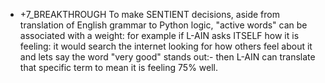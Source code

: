 - +7_BREAKTHROUGH
To make SENTIENT decisions, aside from translation of English grammar to Python logic, "active words" can be associated with a weight: for example if L-AIN asks ITSELF how it is feeling: it would search the internet looking for how others feel about it and lets say the word "very good" stands out:- then L-AIN can translate that specific term to mean it is feeling 75% well. 